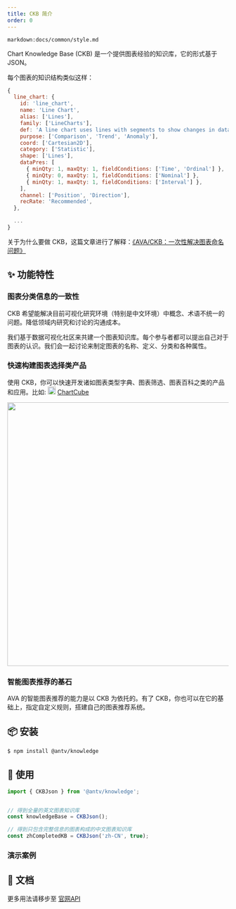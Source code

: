 ```yaml
---
title: CKB 简介
order: 0
---
```


`markdown:docs/common/style.md`

<div class="doc-md">

Chart Knowledge Base (CKB) 是一个提供图表经验的知识库，它的形式基于 JSON。

每个图表的知识结构类似这样：

```js
{
  line_chart: {
    id: 'line_chart',
    name: 'Line Chart',
    alias: ['Lines'],
    family: ['LineCharts'],
    def: 'A line chart uses lines with segments to show changes in data in a ordinal dimension.',
    purpose: ['Comparison', 'Trend', 'Anomaly'],
    coord: ['Cartesian2D'],
    category: ['Statistic'],
    shape: ['Lines'],
    dataPres: [
      { minQty: 1, maxQty: 1, fieldConditions: ['Time', 'Ordinal'] },
      { minQty: 0, maxQty: 1, fieldConditions: ['Nominal'] },
      { minQty: 1, maxQty: 1, fieldConditions: ['Interval'] },
    ],
    channel: ['Position', 'Direction'],
    recRate: 'Recommended',
  },

  ...
}
```

关于为什么要做 CKB，这篇文章进行了解释：[《AVA/CKB：一次性解决图表命名问题》](https://zhuanlan.zhihu.com/p/110864643)

## ✨ 功能特性

### 图表分类信息的一致性

CKB 希望能解决目前可视化研究环境（特别是中文环境）中概念、术语不统一的问题。降低领域内研究和讨论的沟通成本。

我们基于数据可视化社区来共建一个图表知识库。每个参与者都可以提出自己对于图表的认识。我们会一起讨论来制定图表的名称、定义、分类和各种属性。

### 快速构建图表选择类产品

使用 CKB，你可以快速开发诸如图表类型字典、图表筛选、图表百科之类的产品和应用。比如: <img src="https://gw.alipayobjects.com/zos/antfincdn/1yMwFkBvyV/chartcube-logo-cube.svg" width="18"> [ChartCube](https://chartcube.alipay.com/guide)

<div align="center">
<img src="https://gw.alipayobjects.com/zos/antfincdn/Q70gxQ1Tde/Screen%252520Shot%2525202020-02-18%252520at%2525207.14.29%252520AM.png" width="600" />
</div>

### 智能图表推荐的基石

AVA 的智能图表推荐的能力是以 CKB 为依托的。有了 CKB，你也可以在它的基础上，指定自定义规则，搭建自己的图表推荐系统。

## 📦 安装

```bash
$ npm install @antv/knowledge
```

## 🔨 使用

```js
import { CKBJson } from '@antv/knowledge';


// 得到全量的英文图表知识库
const knowledgeBase = CKBJson();

// 得到只包含完整信息的图表构成的中文图表知识库
const zhCompletedKB = CKBJson('zh-CN', true);
```

### 演示案例

<playground path="ckb/CKBJson/demo/chartdic.jsx"></playground>

## 📖 文档

更多用法请移步至 [官网API](https://ava.antv.vision/zh/docs/api/ckb/intro)


</div>

